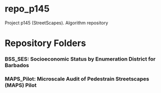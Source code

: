 # repo_p145
Project p145 (StreetScapes). Algorithm repository

# Repository Folders

### BSS_SES:        Socioeconomic Status by Enumeration District for Barbados
### MAPS_Pilot:     Microscale Audit of Pedestrain Streetscapes (MAPS) Pilot
